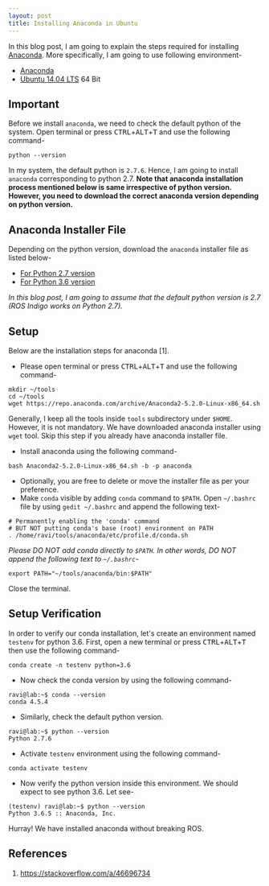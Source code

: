 ```yaml
---
layout: post
title: Installing Anaconda in Ubuntu
---
```


In this blog post, I am going to explain the steps required for installing [Anaconda](https://anaconda.org/). More specifically, I am going to use following environment-

* [Anaconda](https://repo.continuum.io/archive/)
* [Ubuntu 14.04 LTS](http://releases.ubuntu.com/14.04/) 64 Bit

Important
---------
Before we install `anaconda`, we need to check the default python of the system. Open terminal or press <kbd>CTRL</kbd>+<kbd>ALT</kbd>+<kbd>T</kbd> and use the following command-
```
python --version
```
In my system, the default python is `2.7.6`. Hence, I am going to install `anaconda` corresponding to python 2.7. **Note that anaconda installation process mentioned below is same irrespective of python version. However, you need to download the correct anaconda version depending on python version.**

Anaconda Installer File
-----------------------
Depending on the python version, download the `anaconda` installer file as listed below-
* [For Python 2.7 version](https://repo.anaconda.com/archive/Anaconda2-5.2.0-Linux-x86_64.sh)
* [For Python 3.6 version](https://repo.anaconda.com/archive/Anaconda3-5.2.0-Linux-x86_64.sh)

*In this blog post, I am going to assume that the default python version is 2.7 (ROS Indigo works on Python 2.7).*

Setup
-----
Below are the installation steps for anaconda [1]. 

* Please open terminal or press <kbd>CTRL</kbd>+<kbd>ALT</kbd>+<kbd>T</kbd> and use the following command-
```
mkdir ~/tools
cd ~/tools
wget https://repo.anaconda.com/archive/Anaconda2-5.2.0-Linux-x86_64.sh
```
Generally, I keep all the tools inside `tools` subdirectory under `$HOME`. However, it is not mandatory. We have downloaded anaconda installer using `wget` tool. Skip this step if you already have anaconda installer file.

* Install anaconda using the following command-
```
bash Anaconda2-5.2.0-Linux-x86_64.sh -b -p anaconda
```
* Optionally, you are free to delete or move the installer file as per your preference.
* Make `conda` visible by adding `conda` command to `$PATH`. Open `~/.bashrc` file by using `gedit ~/.bashrc` and append the following text-
```
# Permanently enabling the 'conda' command
# BUT NOT putting conda's base (root) environment on PATH
. /home/ravi/tools/anaconda/etc/profile.d/conda.sh
```
*Please DO NOT add conda directly to `$PATH`. In other words, DO NOT append the following text to `~/.bashrc`-*
```
export PATH="~/tools/anaconda/bin:$PATH"
```
Close the terminal.

Setup Verification
------------------
In order to verify our conda installation, let's create an environment named `testenv` for python 3.6. First, open a new terminal or press <kbd>CTRL</kbd>+<kbd>ALT</kbd>+<kbd>T</kbd> then use the following command-
```
conda create -n testenv python=3.6
```
* Now check the conda version by using the following command-
```
ravi@lab:~$ conda --version
conda 4.5.4
```
* Similarly, check the default python version.
```
ravi@lab:~$ python --version
Python 2.7.6
```
* Activate `testenv` environment using the following command-
```
conda activate testenv
```
* Now verify the python version inside this environment. We should expect to see python 3.6. Let see-
```
(testenv) ravi@lab:~$ python --version
Python 3.6.5 :: Anaconda, Inc.
```

Hurray! We have installed anaconda without breaking ROS.

References
----------
1. https://stackoverflow.com/a/46696734
